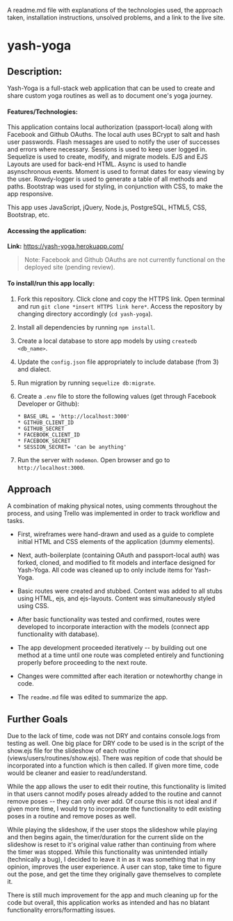 A readme.md file with explanations of the technologies used, the approach taken, installation instructions, unsolved problems, and a link to the live site.

# yash-yoga

## Description:

Yash-Yoga is a full-stack web application that can be used to create and share custom yoga routines as well as to document one's yoga journey.

#### Features/Technologies:

This application contains local authorization (passport-local) along with Facebook and Github OAuths. The local auth uses BCrypt to salt and hash user passwords. Flash messages are used to notify the user of successes and errors where necessary. Sessions is used to keep user logged in. Sequelize is used to create, modify, and migrate models. EJS and EJS Layouts are used for back-end HTML. Async is used to handle asynschronous events. Moment is used to format dates for easy viewing by the user. Rowdy-logger is used to generate a table of all methods and paths. Bootstrap was used for styling, in conjunction with CSS, to make the app responsive.


This app uses JavaScript, jQuery, Node.js, PostgreSQL, HTML5, CSS, Bootstrap, etc. 

#### Accessing the application:
**Link:** https://yash-yoga.herokuapp.com/

> Note: Facebook and Github OAuths are not currently functional on the deployed site (pending review).

#### To install/run this app locally:

1. Fork this repository. Click clone and copy the HTTPS link. Open terminal and run `git clone *insert HTTPS link here*`. Access the repository by changing directory accordingly (`cd yash-yoga`). 

2. Install all dependencies by running `npm install`.

3. Create a local database to store app models by using `createdb <db_name>`.

4. Update the `config.json` file appropriately to include database (from 3) and dialect.

5. Run migration by running `sequelize db:migrate`.

6. Create a `.env` file to store the following values (get through Facebook Developer or Github):
    ```
    * BASE_URL = 'http://localhost:3000'
    * GITHUB_CLIENT_ID
    * GITHUB_SECRET
    * FACEBOOK_CLIENT_ID
    * FACEBOOK_SECRET
    * SESSION_SECRET= 'can be anything'
    ```

7. Run the server with `nodemon`. Open browser and go to `http://localhost:3000`.

## Approach

A combination of making physical notes, using comments throughout the process, and using Trello was implemented in order to track workflow and tasks.

* First, wireframes were hand-drawn and used as a guide to complete initial HTML and CSS elements of the application (dummy elements).

* Next, auth-boilerplate (containing OAuth and passport-local auth) was forked, cloned, and modified to fit models and interface designed for Yash-Yoga. All code was cleaned up to only include items for Yash-Yoga.

* Basic routes were created and stubbed. Content was added to all stubs using HTML, ejs, and ejs-layouts. Content was simultaneously styled using CSS.

* After basic functionality was tested and confirmed, routes were developed to incorporate interaction with the models (connect app functionality with database).

* The app development proceeded iteratively -- by building out one method at a time until one route was completed entirely and functioning properly before proceeding to the next route.

* Changes were committed after each iteration or notewhorthy change in code.

* The `readme.md` file was edited to summarize the app.

## Further Goals
Due to the lack of time, code was not DRY and contains console.logs from testing as well. One big place for DRY code to be used is in the script of the show.ejs file for the slideshow of each routine (views/users/routines/show.ejs). There was repition of code that should be incorporated into a function which is then called. If given more time, code would be cleaner and easier to read/understand.

While the app allows the user to edit their routine, this functionality is limited in that users cannot modify poses already added to the routine and cannot remove poses -- they can only ever add. Of course this is not ideal and if given more time, I would try to incorporate the functionality to edit existing poses in a routine and remove poses as well.

While playing the slideshow, if the user stops the slideshow while playing and then begins again, the timer/duration for the current slide on the slideshow is reset to it's original value rather than continuing from where the timer was stopped. While this functionality was unintended intially (technically a bug), I decided to leave it in as it was something that in my opinion, improves the user experience. A user can stop, take time to figure out the pose, and get the time they originally gave themselves to complete it.

There is still much improvement for the app and much cleaning up for the code but overall, this application works as intended and has no blatant functionality errors/formatting issues.

